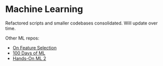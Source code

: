 # Machine Learning

Refactored scripts and smaller codebases consolidated. Will update over time.

Other ML repos:

- [On Feature Selection](https://github.com/has9h/Feature-Selection-Techniques)
- [100 Days of ML](https://github.com/has9h/100-Days-Of-ML-Code)
- [Hands-On ML 2](https://github.com/has9h/handson-ml2)
